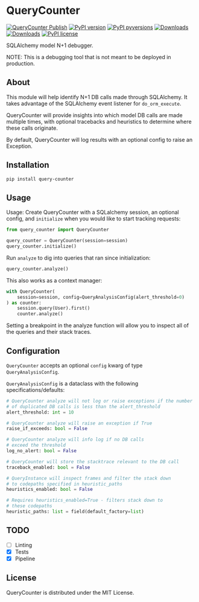 # QueryCounter

[![QueryCounter Publish](https://github.com/tatari-tv/query-counter/actions/workflows/main.yml/badge.svg?branch=main)](https://github.com/tatari-tv/query-counter/actions/workflows/main.yml)
[![PyPI version](https://badge.fury.io/py/query-counter.svg)](https://badge.fury.io/py/query-counter)
[![PyPI pyversions](https://img.shields.io/pypi/pyversions/query-counter.svg)](https://pypi.python.org/pypi/query-counter/)
[![Downloads](https://pepy.tech/badge/query-counter/month)](https://pepy.tech/project/query-counter)
[![Downloads](https://static.pepy.tech/personalized-badge/query-counter?period=total&units=international_system&left_color=grey&right_color=blue&left_text=Downloads)](https://pepy.tech/project/query-counter)
[![PyPI license](https://img.shields.io/pypi/l/query-counter.svg)](https://pypi.python.org/pypi/query-counter/)

SQLAlchemy model N+1 debugger.

NOTE: This is a debugging tool that is not meant to be deployed in production.

## About
This module will help identify N+1 DB calls made through SQLAlchemy. It takes advantage of the SQLAlchemy event listener for `do_orm_execute`.

QueryCounter will provide insights into which model DB calls are made multiple times, with optional tracebacks and heuristics to determine where these calls originate.

By default, QueryCounter will log results with an optional config to raise an Exception.

## Installation
```bash
pip install query-counter
```

## Usage
Usage: Create QueryCounter with a SQLalchemy session, an optional config, and `initialize`
when you would like to start tracking requests:
```python
from query_counter import QueryCounter

query_counter = QueryCounter(session=session)
query_counter.initialize()
```

Run `analyze` to dig into queries that ran since initialization:
```python
query_counter.analyze()
```

This also works as a context manager:

```python
with QueryCounter(
    session=session, config=QueryAnalysisConfig(alert_threshold=0)
) as counter:
    session.query(User).first()
    counter.analyze()
```

Setting a breakpoint in the analyze function will allow you to inspect
all of the queries and their stack traces.

## Configuration
`QueryCounter` accepts an optional `config` kwarg of type `QueryAnalysisConfig`.

`QueryAnalysisConfig` is a dataclass with the following specifications/defaults:
```python
# QueryCounter analyze will not log or raise exceptions if the number
# of duplicated DB calls is less than the alert_threshold
alert_threshold: int = 10

# QueryCounter analyze will raise an exception if True
raise_if_exceeds: bool = False

# QueryCounter analyze will info log if no DB calls
# exceed the threshold
log_no_alert: bool = False

# QueryCounter will store the stacktrace relevant to the DB call
traceback_enabled: bool = False

# QueryInstance will inspect frames and filter the stack down
# to codepaths specified in heuristic_paths
heuristics_enabled: bool = False

# Requires heuristics_enabled=True - filters stack down to
# these codepaths
heuristic_paths: list = field(default_factory=list)
```

## TODO
- [ ] Linting
- [x] Tests
- [x] Pipeline

## License
QueryCounter is distributed under the MIT License.
